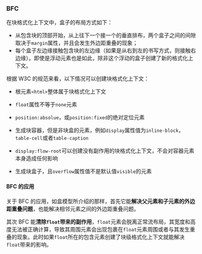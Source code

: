 ### BFC

在块格式化上下文中，盒子的布局方式如下：

- 从包含块的顶部开始，从上往下一个接一个的垂直排布，两个盒子之间的间隙取决于`margin`属性，并且会发生外边距重叠的现象；
- 每个盒子左边缘接触包含块的左边缘（如果是从右到左的书写方式，则接触右边缘）。即使是浮动元素也是如此，除非这个浮动的盒子创建了新的格式化上下文。

根据 W3C 的规范来看，以下情况可以创建块格式化上下文：

- 根元素`<html>`整体属于块格式化上下文

- `float`属性不等于`none`元素
- `position:absolue`，或`position:fixed`的绝对定位元素
- 生成块容器，但是非块盒的元素，例如`display`属性值为`inline-block`，`table-cell`或者`table-caption`
- `display:flow-root`可以创建没有副作用的块格式化上下文，不会对容器元素本身造成任何影响
- 生成块盒子，且`overflow`属性值不是默认值`visible`的元素

#### BFC 的应用

关于 BFC 的应用，如盒模型所介绍的那样，首先它能**解决父元素和子元素的外边距重叠问题**，也能解决相邻元素之间的外边距重叠问题。

其次 BFC 能**清除`float`带来的副作用**，`float`元素会脱离正常流布局，其宽度和高度无法被正确计算，导致其周围元素会出现包裹在`float`元素周围或者与其发生重叠的现象。此时如果`float`所在的包含元素创建了块级格式化上下文就能解决`float`带来的影响。